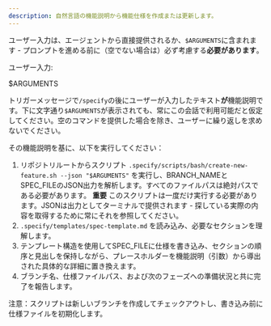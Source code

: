 ```yaml
---
description: 自然言語の機能説明から機能仕様を作成または更新します。
---
```


ユーザー入力は、エージェントから直接提供されるか、`$ARGUMENTS`に含まれます - プロンプトを進める前に（空でない場合は）必ず考慮する**必要があります**。

ユーザー入力:

$ARGUMENTS

トリガーメッセージで`/specify`の後にユーザーが入力したテキスト**が**機能説明です。下に文字通り`$ARGUMENTS`が表示されても、常にこの会話で利用可能だと仮定してください。空のコマンドを提供した場合を除き、ユーザーに繰り返しを求めないでください。

その機能説明を基に、以下を実行してください：

1. リポジトリルートからスクリプト `.specify/scripts/bash/create-new-feature.sh --json "$ARGUMENTS"` を実行し、BRANCH_NAMEとSPEC_FILEのJSON出力を解析します。すべてのファイルパスは絶対パスである必要があります。
  **重要** このスクリプトは一度だけ実行する必要があります。JSONは出力としてターミナルで提供されます - 探している実際の内容を取得するために常にそれを参照してください。
2. `.specify/templates/spec-template.md` を読み込み、必要なセクションを理解します。
3. テンプレート構造を使用してSPEC_FILEに仕様を書き込み、セクションの順序と見出しを保持しながら、プレースホルダーを機能説明（引数）から導出された具体的な詳細に置き換えます。
4. ブランチ名、仕様ファイルパス、および次のフェーズへの準備状況と共に完了を報告します。

注意：スクリプトは新しいブランチを作成してチェックアウトし、書き込み前に仕様ファイルを初期化します。
